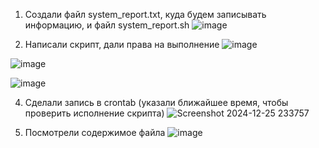 1. Создали файл system_report.txt, куда будем записывать информацию, и файл system_report.sh
![image](https://github.com/user-attachments/assets/75b4944a-40f8-4c43-a0a7-780177dc2b8f)

2. Написали скрипт, дали права на выполнение
![image](https://github.com/user-attachments/assets/8cd0d15a-131c-4b23-ad99-eebc2c9a4674)

![image](https://github.com/user-attachments/assets/f281e282-9335-414c-b2ed-70560deaaee4)

![image](https://github.com/user-attachments/assets/f9de1d49-8a1d-4e4c-a21c-42674dc68f5f)

4. Сделали запись в crontab (указали ближайшее время, чтобы проверить исполнение скрипта)
![Screenshot 2024-12-25 233757](https://github.com/user-attachments/assets/e07af9c1-9425-42bc-856b-706839b2dd1b)

5. Посмотрели содержимое файла
![image](https://github.com/user-attachments/assets/03aaf56a-1c52-40bb-8f01-f3512836dfd2)
